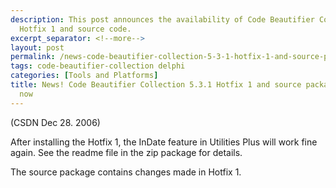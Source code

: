 ```yaml
---
description: This post announces the availability of Code Beautifier Collection 5.3.1
  Hotfix 1 and source code.
excerpt_separator: <!--more-->
layout: post
permalink: /news-code-beautifier-collection-5-3-1-hotfix-1-and-source-package-are-available-now-367dcb1537af
tags: code-beautifier-collection delphi
categories: [Tools and Platforms]
title: News! Code Beautifier Collection 5.3.1 Hotfix 1 and source package are available
  now
---
```

(CSDN Dec 28. 2006)

After installing the Hotfix 1, the InDate feature in Utilities Plus will work fine again. See the readme file in the zip package for details.

The source package contains changes made in Hotfix 1.
<!--more-->